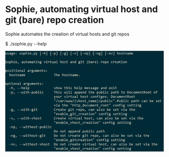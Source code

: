 # Sophie, automating virtual host and git (bare) repo creation #

Sophie automates the creation of virtual hosts and git repos

$ ./sophie.py --help

![args](args.png "Arguments list")